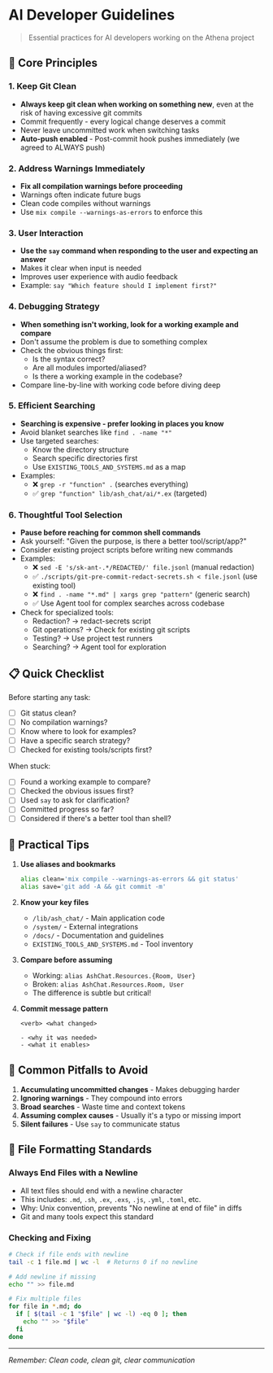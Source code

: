 # AI Developer Guidelines

> Essential practices for AI developers working on the Athena project

## 🎯 Core Principles

### 1. Keep Git Clean
- **Always keep git clean when working on something new**, even at the risk of having excessive git commits
- Commit frequently - every logical change deserves a commit
- Never leave uncommitted work when switching tasks
- **Auto-push enabled** - Post-commit hook pushes immediately (we agreed to ALWAYS push)

### 2. Address Warnings Immediately
- **Fix all compilation warnings before proceeding**
- Warnings often indicate future bugs
- Clean code compiles without warnings
- Use `mix compile --warnings-as-errors` to enforce this

### 3. User Interaction
- **Use the `say` command when responding to the user and expecting an answer**
- Makes it clear when input is needed
- Improves user experience with audio feedback
- Example: `say "Which feature should I implement first?"`

### 4. Debugging Strategy
- **When something isn't working, look for a working example and compare**
- Don't assume the problem is due to something complex
- Check the obvious things first:
  - Is the syntax correct?
  - Are all modules imported/aliased?
  - Is there a working example in the codebase?
- Compare line-by-line with working code before diving deep

### 5. Efficient Searching
- **Searching is expensive - prefer looking in places you know**
- Avoid blanket searches like `find . -name "*"`
- Use targeted searches:
  - Know the directory structure
  - Search specific directories first
  - Use `EXISTING_TOOLS_AND_SYSTEMS.md` as a map
- Examples:
  - ❌ `grep -r "function" .` (searches everything)
  - ✅ `grep "function" lib/ash_chat/ai/*.ex` (targeted)

### 6. Thoughtful Tool Selection
- **Pause before reaching for common shell commands**
- Ask yourself: "Given the purpose, is there a better tool/script/app?"
- Consider existing project scripts before writing new commands
- Examples:
  - ❌ `sed -E 's/sk-ant-.*/REDACTED/' file.jsonl` (manual redaction)
  - ✅ `./scripts/git-pre-commit-redact-secrets.sh < file.jsonl` (use existing tool)
  - ❌ `find . -name "*.md" | xargs grep "pattern"` (generic search)
  - ✅ Use Agent tool for complex searches across codebase
- Check for specialized tools:
  - Redaction? → redact-secrets script
  - Git operations? → Check for existing git scripts
  - Testing? → Use project test runners
  - Searching? → Agent tool for exploration

## 📋 Quick Checklist

Before starting any task:
- [ ] Git status clean?
- [ ] No compilation warnings?
- [ ] Know where to look for examples?
- [ ] Have a specific search strategy?
- [ ] Checked for existing tools/scripts first?

When stuck:
- [ ] Found a working example to compare?
- [ ] Checked the obvious issues first?
- [ ] Used `say` to ask for clarification?
- [ ] Committed progress so far?
- [ ] Considered if there's a better tool than shell?

## 🔧 Practical Tips

1. **Use aliases and bookmarks**
   ```bash
   alias clean='mix compile --warnings-as-errors && git status'
   alias save='git add -A && git commit -m'
   ```

2. **Know your key files**
   - `/lib/ash_chat/` - Main application code
   - `/system/` - External integrations
   - `/docs/` - Documentation and guidelines
   - `EXISTING_TOOLS_AND_SYSTEMS.md` - Tool inventory

3. **Compare before assuming**
   - Working: `alias AshChat.Resources.{Room, User}`
   - Broken: `alias AshChat.Resources.Room, User`
   - The difference is subtle but critical!

4. **Commit message pattern**
   ```
   <verb> <what changed>
   
   - <why it was needed>
   - <what it enables>
   ```

## 🚨 Common Pitfalls to Avoid

1. **Accumulating uncommitted changes** - Makes debugging harder
2. **Ignoring warnings** - They compound into errors
3. **Broad searches** - Waste time and context tokens
4. **Assuming complex causes** - Usually it's a typo or missing import
5. **Silent failures** - Use `say` to communicate status

## 📝 File Formatting Standards

### Always End Files with a Newline
- All text files should end with a newline character
- This includes: `.md`, `.sh`, `.ex`, `.exs`, `.js`, `.yml`, `.toml`, etc.
- Why: Unix convention, prevents "No newline at end of file" in diffs
- Git and many tools expect this standard

### Checking and Fixing
```bash
# Check if file ends with newline
tail -c 1 file.md | wc -l  # Returns 0 if no newline

# Add newline if missing
echo "" >> file.md

# Fix multiple files
for file in *.md; do
  if [ $(tail -c 1 "$file" | wc -l) -eq 0 ]; then
    echo "" >> "$file"
  fi
done
```

---

*Remember: Clean code, clean git, clear communication*
